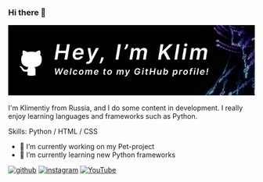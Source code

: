 ### Hi there 👋
![](https://raw.githubusercontent.com/Kl1menty/Kl1menty/main/GitHub_banner.png)

I'm Klimentiy from Russia, and I do some content in development. I really enjoy learning languages and frameworks such as Python.

Skills: Python / HTML / CSS

- 🔭 I’m currently working on my Pet-project 
- 🌱 I’m currently learning new Python frameworks 


[<img src='[https://cdn-icons-png.flaticon.com/512/1384/1384060.png](https://e7.pngegg.com/pngimages/551/770/png-clipart-github-pages-logo-repository-fork-github-mammal-cat-like-mammal-thumbnail.png)' alt='github' height='40'>](https://github.com/Kl1menty)  [<img src='https://cdn.jsdelivr.net/npm/simple-icons@3.0.1/icons/instagram.svg' alt='instagram' height='40'>](https://www.instagram.com/kl1ment1y/)  [<img src='[https://cdn.jsdelivr.net/npm/simple-icons@3.0.1/icons/youtube.svg](https://cdn-icons-png.flaticon.com/512/1384/1384060.png)' alt='YouTube' height='40'>](https://www.youtube.com/channel/@user-et3sx3vt5m)  
